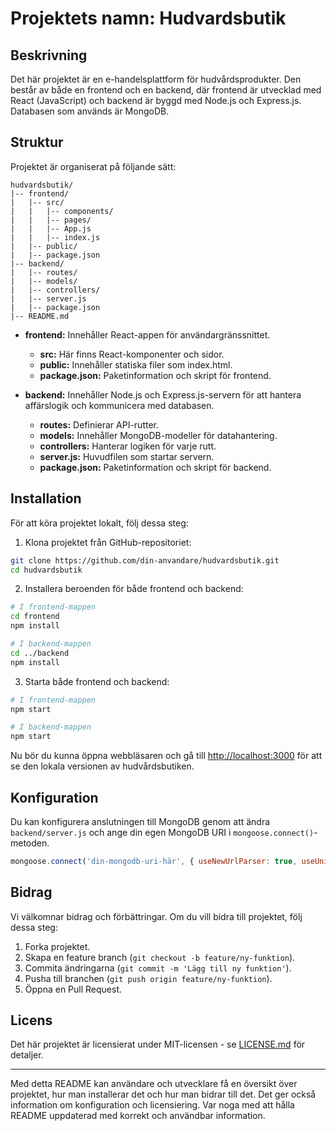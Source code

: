 # Projektets namn: Hudvardsbutik

## Beskrivning
Det här projektet är en e-handelsplattform för hudvårdsprodukter. Den består av både en frontend och en backend, där frontend är utvecklad med React (JavaScript) och backend är byggd med Node.js och Express.js. Databasen som används är MongoDB.

## Struktur

Projektet är organiserat på följande sätt:

```
hudvardsbutik/
|-- frontend/
|   |-- src/
|   |   |-- components/
|   |   |-- pages/
|   |   |-- App.js
|   |   |-- index.js
|   |-- public/
|   |-- package.json
|-- backend/
|   |-- routes/
|   |-- models/
|   |-- controllers/
|   |-- server.js
|   |-- package.json
|-- README.md
```

- **frontend:** Innehåller React-appen för användargränssnittet.
  - **src:** Här finns React-komponenter och sidor.
  - **public:** Innehåller statiska filer som index.html.
  - **package.json:** Paketinformation och skript för frontend.

- **backend:** Innehåller Node.js och Express.js-servern för att hantera affärslogik och kommunicera med databasen.
  - **routes:** Definierar API-rutter.
  - **models:** Innehåller MongoDB-modeller för datahantering.
  - **controllers:** Hanterar logiken för varje rutt.
  - **server.js:** Huvudfilen som startar servern.
  - **package.json:** Paketinformation och skript för backend.

## Installation

För att köra projektet lokalt, följ dessa steg:

1. Klona projektet från GitHub-repositoriet:

```bash
git clone https://github.com/din-anvandare/hudvardsbutik.git
cd hudvardsbutik
```

2. Installera beroenden för både frontend och backend:

```bash
# I frontend-mappen
cd frontend
npm install

# I backend-mappen
cd ../backend
npm install
```

3. Starta både frontend och backend:

```bash
# I frontend-mappen
npm start

# I backend-mappen
npm start
```

Nu bör du kunna öppna webbläsaren och gå till [http://localhost:3000](http://localhost:3000) för att se den lokala versionen av hudvårdsbutiken.

## Konfiguration

Du kan konfigurera anslutningen till MongoDB genom att ändra `backend/server.js` och ange din egen MongoDB URI i `mongoose.connect()`-metoden.

```javascript
mongoose.connect('din-mongodb-uri-här', { useNewUrlParser: true, useUnifiedTopology: true });
```

## Bidrag

Vi välkomnar bidrag och förbättringar. Om du vill bidra till projektet, följ dessa steg:

1. Forka projektet.
2. Skapa en feature branch (`git checkout -b feature/ny-funktion`).
3. Commita ändringarna (`git commit -m 'Lägg till ny funktion'`).
4. Pusha till branchen (`git push origin feature/ny-funktion`).
5. Öppna en Pull Request.

## Licens

Det här projektet är licensierat under MIT-licensen - se [LICENSE.md](LICENSE.md) för detaljer.

---

Med detta README kan användare och utvecklare få en översikt över projektet, hur man installerar det och hur man bidrar till det. Det ger också information om konfiguration och licensiering. Var noga med att hålla README uppdaterad med korrekt och användbar information.